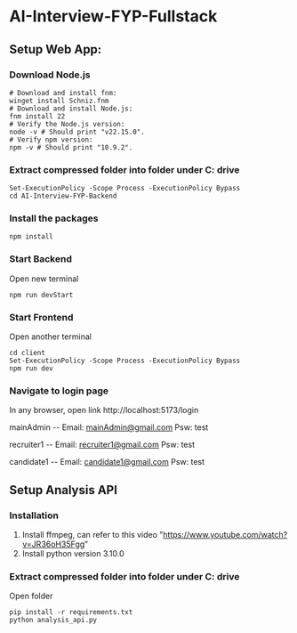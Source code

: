 # AI-Interview-FYP-Fullstack

## Setup Web App:
### Download Node.js
```
# Download and install fnm:
winget install Schniz.fnm
# Download and install Node.js:
fnm install 22
# Verify the Node.js version:
node -v # Should print "v22.15.0".
# Verify npm version:
npm -v # Should print "10.9.2".
```

### Extract compressed folder into folder under C: drive
```
Set-ExecutionPolicy -Scope Process -ExecutionPolicy Bypass
cd AI-Interview-FYP-Backend
```
### Install the packages
```
npm install
```

### Start Backend
Open new terminal
``` 
npm run devStart 
```

### Start Frontend
Open another terminal

```
cd client
Set-ExecutionPolicy -Scope Process -ExecutionPolicy Bypass
npm run dev
```
### Navigate to login page
In any browser, open link http://localhost:5173/login


mainAdmin -- Email: mainAdmin@gmail.com         Psw: test

recruiter1 -- Email: recruiter1@gmail.com       Psw: test

candidate1 -- Email: candidate1@gmail.com       Psw: test

## Setup Analysis API
### Installation
1. Install ffmpeg, can refer to this video "https://www.youtube.com/watch?v=JR36oH35Fgg"
2. Install python version 3.10.0

### Extract compressed folder into folder under C: drive
Open folder
```
pip install -r requirements.txt
python analysis_api.py
```
